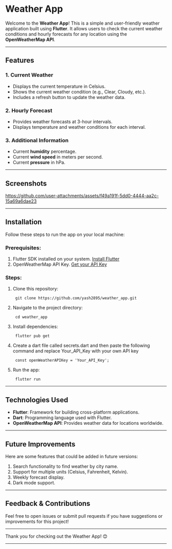 # Weather App

Welcome to the **Weather App**! This is a simple and user-friendly weather application built using **Flutter**. It allows users to check the current weather conditions and hourly forecasts for any location using the **OpenWeatherMap API**.

---

## Features

### 1. **Current Weather**
- Displays the current temperature in Celsius.
- Shows the current weather condition (e.g., Clear, Cloudy, etc.).
- Includes a refresh button to update the weather data.

### 2. **Hourly Forecast**
- Provides weather forecasts at 3-hour intervals.
- Displays temperature and weather conditions for each interval.

### 3. **Additional Information**
- Current **humidity** percentage.
- Current **wind speed** in meters per second.
- Current **pressure** in hPa.

---

## Screenshots

<https://github.com/user-attachments/assets/f49a191f-5dd0-4444-aa2c-15a69a6dae23>

---

## Installation

Follow these steps to run the app on your local machine:

### Prerequisites:
1. Flutter SDK installed on your system. [Install Flutter](https://flutter.dev/docs/get-started/install)
2. OpenWeatherMap API Key. [Get your API Key](https://openweathermap.org/api)

### Steps:
1. Clone this repository:

        git clone https://github.com/yash2895/weather_app.git

2. Navigate to the project directory:

        cd weather_app

3. Install dependencies:

        flutter pub get

4. Create a dart file called secrets.dart and then paste the following command and replace Your_API_Key with your own API key

        const openWeatherAPIKey = 'Your_API_Key';

5. Run the app:

        flutter run


---

## Technologies Used

- **Flutter**: Framework for building cross-platform applications.
- **Dart**: Programming language used with Flutter.
- **OpenWeatherMap API**: Provides weather data for locations worldwide.

---

## Future Improvements

Here are some features that could be added in future versions:
1. Search functionality to find weather by city name.
2. Support for multiple units (Celsius, Fahrenheit, Kelvin).
3. Weekly forecast display.
4. Dark mode support.

---

## Feedback & Contributions

Feel free to open issues or submit pull requests if you have suggestions or improvements for this project!

---

Thank you for checking out the Weather App! 😊

---
